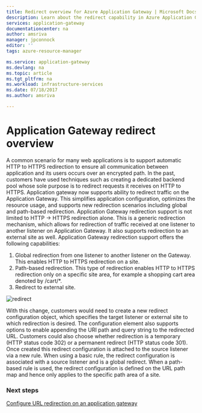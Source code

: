 ```yaml
---
title: Redirect overview for Azure Application Gateway | Microsoft Docs
description: Learn about the redirect capability in Azure Application Gateway
services: application-gateway
documentationcenter: na
author: amsriva
manager: jpconnock
editor: ''
tags: azure-resource-manager

ms.service: application-gateway
ms.devlang: na
ms.topic: article
ms.tgt_pltfrm: na
ms.workload: infrastructure-services
ms.date: 07/18/2017
ms.author: amsriva

---
```


# Application Gateway redirect overview

A common scenario for many web applications is to support automatic HTTP to HTTPS redirection to ensure all communication between application and its users occurs over an encrypted path. In the past, customers have used techniques such as creating a dedicated backend pool whose sole purpose is to redirect requests it receives on HTTP to HTTPS.  Application gateway now supports ability to redirect traffic on the Application Gateway. This simplifies application configuration, optimizes the resource usage, and supports new redirection scenarios including global and path-based redirection. Application Gateway redirection support is not limited to HTTP -> HTTPS redirection alone. This is a generic redirection mechanism, which allows for redirection of traffic received at one listener to another listener on Application Gateway. It also supports redirection to an external site as well. Application Gateway redirection support offers the following capabilities:

1. Global redirection from one listener to another listener on the Gateway. This enables HTTP to HTTPS redirection on a site.
2. Path-based redirection. This type of redirection enables HTTP to HTTPS redirection only on a specific site area, for example a shopping cart area denoted by /cart/*.
3. Redirect to external site.

![redirect](./media/application-gateway-redirect-overview/redirect.png)

With this change, customers would need to create a new redirect configuration object, which specifies the target listener or external site to which redirection is desired. The configuration element also supports options to enable appending the URI path and query string to the redirected URL. Customers could also choose whether redirection is a temporary (HTTP status code 302) or a permanent redirect (HTTP status code 301). Once created this redirect configuration is attached to the source listener via a new rule. When using a basic rule, the redirect configuration is associated with a source listener and is a global redirect. When a path-based rule is used, the redirect configuration is defined on the URL path map and hence only applies to the specific path area of a site.

### Next steps

[Configure URL redirection on an application gateway](application-gateway-configure-redirect-powershell.md)
